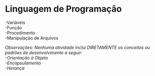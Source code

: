 # Linguagem de Programação
  -Variáveis <br />
  -Função <br />
  -Procedimento <br />
  -Manipulação de Arquivos <br/>
  
<i>Observações: Nenhuma atividade inclui DIRETAMENTE os conceitos ou padrões de desenvolvimento a seguir: <br />
	-Orientação à Objeto <br />
	-Encapsulamento <br />
	-Herança <br /> <i/>
